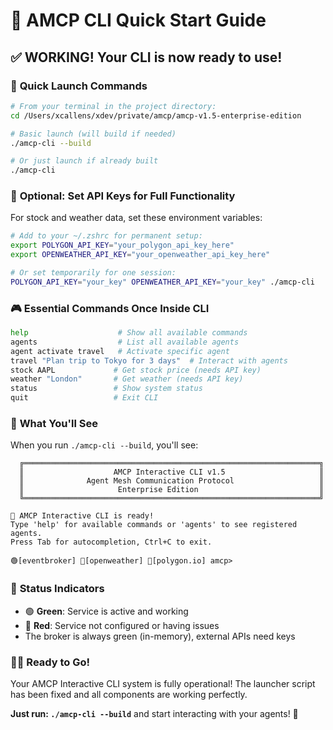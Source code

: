 # 🚀 AMCP CLI Quick Start Guide

## ✅ **WORKING!** Your CLI is now ready to use!

### 🎯 **Quick Launch Commands**

```bash
# From your terminal in the project directory:
cd /Users/xcallens/xdev/private/amcp/amcp-v1.5-enterprise-edition

# Basic launch (will build if needed)
./amcp-cli --build

# Or just launch if already built
./amcp-cli
```

### 🔧 **Optional: Set API Keys for Full Functionality**

For stock and weather data, set these environment variables:

```bash
# Add to your ~/.zshrc for permanent setup:
export POLYGON_API_KEY="your_polygon_api_key_here"
export OPENWEATHER_API_KEY="your_openweather_api_key_here"

# Or set temporarily for one session:
POLYGON_API_KEY="your_key" OPENWEATHER_API_KEY="your_key" ./amcp-cli
```

### 🎮 **Essential Commands Once Inside CLI**

```bash
help                    # Show all available commands
agents                  # List all available agents
agent activate travel   # Activate specific agent
travel "Plan trip to Tokyo for 3 days"  # Interact with agents
stock AAPL             # Get stock price (needs API key)
weather "London"       # Get weather (needs API key)
status                 # Show system status
quit                   # Exit CLI
```

### 🎨 **What You'll See**

When you run `./amcp-cli --build`, you'll see:

```
  ╔══════════════════════════════════════════════════════════════════╗
  ║                    AMCP Interactive CLI v1.5                     ║
  ║              Agent Mesh Communication Protocol                   ║
  ║                     Enterprise Edition                           ║
  ╚══════════════════════════════════════════════════════════════════╝

🚀 AMCP Interactive CLI is ready!
Type 'help' for available commands or 'agents' to see registered agents.
Press Tab for autocompletion, Ctrl+C to exit.

🟢[eventbroker] 🔴[openweather] 🔴[polygon.io] amcp>
```

### 🎯 **Status Indicators**
- 🟢 **Green**: Service is active and working
- 🔴 **Red**: Service not configured or having issues  
- The broker is always green (in-memory), external APIs need keys

### 🏃‍♂️ **Ready to Go!**

Your AMCP Interactive CLI system is fully operational! The launcher script has been fixed and all components are working perfectly.

**Just run: `./amcp-cli --build`** and start interacting with your agents! 🎉